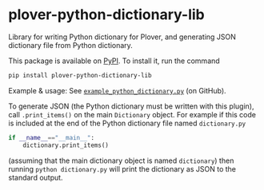 # plover-python-dictionary-lib
Library for writing Python dictionary for Plover,
and generating JSON dictionary file from Python dictionary.

This package is available on 
[PyPI](https://pypi.org/project/plover-python-dictionary-lib/).
To install it, run the command

```bash
pip install plover-python-dictionary-lib
```


Example & usage: See [`example_python_dictionary.py`](https://github.com/user202729/plover-python-dictionary-lib/blob/main/example_python_dictionary.py) (on GitHub).

To generate JSON (the Python dictionary must be written with this plugin),
call `.print_items()` on the main `Dictionary` object. For example if this code
is included at the end of the Python dictionary file named `dictionary.py`

```python
if __name__=="__main__":
	dictionary.print_items()
```

(assuming that the main dictionary object is named `dictionary`) then running `python dictionary.py`
will print the dictionary as JSON to the standard output.
